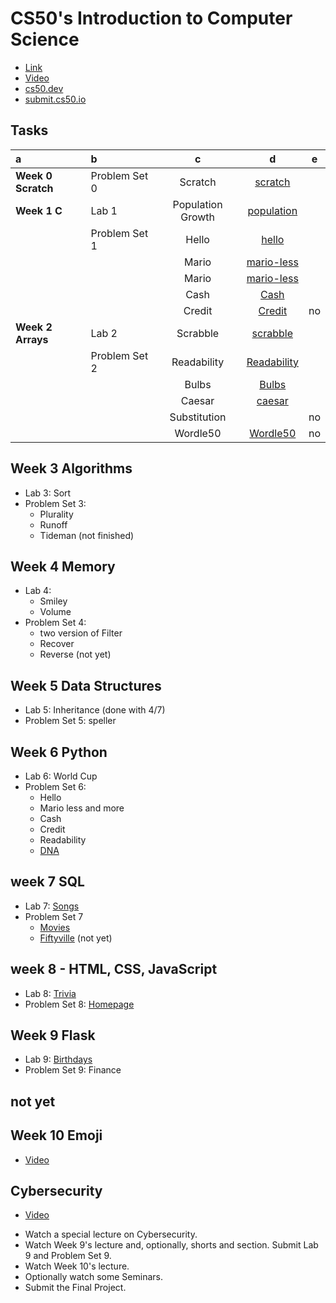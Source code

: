 # CS50's Introduction to Computer Science

* [Link](https://learning.edx.org/course/course-v1:HarvardX+CS50+X/home)
* [Video](https://www.youtube.com/watch?v=8mAITcNt710&t=88054s)
* [cs50.dev](https://symmetrical-guide-9766xv445wjhr4q.github.dev/?autoStart=true&folder=%2Fworkspaces%2F123995767&vscodeChannel=stable)
* [submit.cs50.io](https://submit.cs50.io/courses/1/)


## Tasks

a|b|c|d|e
:---|:---|:---:|:---:|:---:
**Week 0 Scratch**|Problem Set 0|Scratch|[scratch](./scratch/)
**Week 1 C**|Lab 1|Population Growth|[population](./population/)
||Problem Set 1|Hello|[hello](./hello/)
|||Mario|[mario-less](./mario-less/)
|||Mario|[mario-less](./mario-more/)
|||Cash |[Cash](./cash/)
|||Credit|[Credit](./credit/)|no
**Week 2 Arrays**|Lab 2|Scrabble|[scrabble](./scrabble/)
||Problem Set 2|Readability|[Readability](./readability/)
|||Bulbs|[Bulbs](./bulbs/)
|||Caesar|[caesar](./caesar/)
|||Substitution||no
|||Wordle50|[Wordle50](./world-cup/)|no





## Week 3 Algorithms
- Lab 3: Sort
- Problem Set 3:
    - Plurality
    - Runoff
    - Tideman (not finished)
## Week 4 Memory
- Lab 4: 
    - Smiley 
    - Volume 
- Problem Set 4:
    - two version of Filter
    - Recover
    - Reverse (not yet)
## Week 5 Data Structures
- Lab 5: Inheritance (done with 4/7)
- Problem Set 5: speller
## Week 6 Python
- Lab 6: World Cup
- Problem Set 6:
    - Hello
    - Mario less and more
    - Cash
    - Credit
    - Readability
    - [DNA](./dna/)
## week 7 SQL
- Lab 7: [Songs](./songs/)
- Problem Set 7
    - [Movies](./movies/)
    - [Fiftyville](./fiftyville/) (not yet)

## week 8 - HTML, CSS, JavaScript
- Lab 8: [Trivia](./trivia/)
- Problem Set 8: [Homepage](./homepage/)

## Week 9 Flask
- Lab 9: [Birthdays](./birthdays/)
- Problem Set 9: Finance

## not yet

## Week 10 Emoji
* [Video](https://www.youtube.com/watch?v=8mAITcNt710&t=88054s)
## Cybersecurity
* [Video](https://www.youtube.com/watch?v=8mAITcNt710&t=88054s)


- Watch a special lecture on Cybersecurity.
- Watch Week 9's lecture and, optionally, shorts and section. Submit Lab 9 and Problem Set 9.
- Watch Week 10's lecture.
- Optionally watch some Seminars.
- Submit the Final Project.
